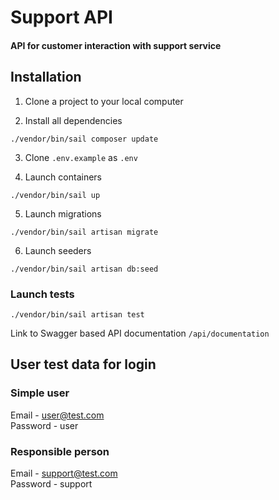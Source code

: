 # Support API

#### API for customer interaction with support service

## Installation

1. Clone a project to your local computer

2. Install all dependencies

~~~
./vendor/bin/sail composer update
~~~

3. Clone `.env.example` as `.env`

4. Launch containers

~~~
./vendor/bin/sail up
~~~

5. Launch migrations

~~~
./vendor/bin/sail artisan migrate
~~~

6. Launch seeders

~~~
./vendor/bin/sail artisan db:seed
~~~

### Launch tests

~~~
./vendor/bin/sail artisan test
~~~

Link to Swagger based API documentation `/api/documentation`

## User test data for login

### Simple user

Email - user@test.com <br>
Password - user

### Responsible person

Email - support@test.com <br>
Password - support
